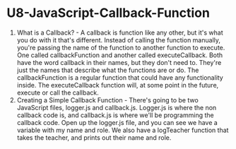 # U8-JavaScript-Callback-Function
 
1. What is a Callback? - A callback is function like any other, but it's what you do with it that's different. Instead of calling the function manually, you're passing the name of the function to another function to execute. One called callbackFunction and another called executeCallback. Both have the word callback in their names, but they don't need to. They're just the names that describe what the functions are or do. The callbackFunction is a regular function that could have any functionality inside. The executeCallback function will, at some point in the future, execute or call the callback.
2. Creating a Simple Callback Function - There's going to be two JavaScript files, logger.js and callback.js.
Logger.js is where the non callback code is, and
callback.js is where we'll be programming the callback code.
Open up the logger.js file, and
you can see we have a variable with my name and role.
We also have a logTeacher function that takes the teacher, and
prints out their name and role.